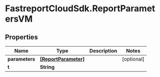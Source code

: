 # FastreportCloudSdk.ReportParametersVM

## Properties

Name | Type | Description | Notes
------------ | ------------- | ------------- | -------------
**parameters** | [**[ReportParameter]**](ReportParameter.md) |  | [optional] 
**t** | **String** |  | 



